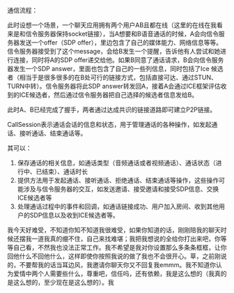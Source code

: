 通信流程：

此时设想一个场景，一个聊天应用拥有两个用户AB且都在线（这里的在线在我看来是和信令服务器保持socket链接），当A想要和B语音通话的时候，A会向信令服务器发送一个offer（SDP offer），里边包含了自己的媒体能力、网络信息等等。信令服务器接受到了这个message，会给B发生一个提醒，告诉他有人尝试和她进行连接，同时将A的SDP offer递交给他。如果B同意了通话请求，B会向信令服务器发生一个SDP answer，里面也包含了自己的一些列信息，同时包括了Ice 候选者（相当于是很多很多的在B处可行的链接方式，包括直接可达、通过STUN、TURN中转）。信令服务器将此SDP answer转发回A，接着A会通过ICE框架评估收到的ICE候选者，然后通过信令服务器把自己选择的候选者信息发给B。

此时A、B已经完成了握手，两者通过达成共识的链接道路即可建立P2P链接。



CallSession表示通话会话的信息和状态，用于管理通话的各种操作，如发起通话、接听通话、结束通话等。

其可以：

1. 保存通话的相关信息，如通话类型（音频通话或者视频通话）、通话状态（进行中、已结束）、通话时长
2. 提供方法用于发起通话、接听通话、拒绝通话、结束通话等操作，这些操作可能涉及与信令服务器的交互，如发送邀请、接受邀请和接受SDP信息、交换ICE候选者等
3. 处理通话过程中的事件和回调，如通话链接成功、用户加入房间、收到其他用户的SDP信息以及收到ICE候选者等。



我今天好难受，不知道你知不知道我很难受，如果你知道的话，刚刚陪我的聊天时候还摆我一道我真的绷不住，自己来找难堪；我把我想说的全给你打出来吧，你等等自己看，不然我也没法正常工作。我不希望是我对你设置那么多条条框框，让你回他什么不回他什么，这样即使你按照我说的做了我也不会很开心。草，之前刚说的，不要帮我的话当耳边风，我邀请你聊天你又不回复我emmm。我不知道你认为爱情中两个人需要些什么，尊重吧，信任吗，还有依赖，我是这么想的（我真的是这么想的，至少现在是这么想的）。我